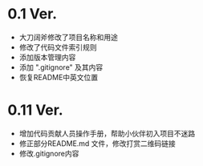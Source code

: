 # 0.1 Ver.

* 大刀阔斧修改了项目名称和用途
* 修改了代码文件索引规则
* 添加版本管理内容
* 添加 ".gitignore" 及其内容
* 恢复README中英文位置

# 0.11 Ver.

* 增加代码贡献人员操作手册，帮助小伙伴初入项目不迷路
* 修正部分README.md 文件，修改打赏二维码链接
* 修改.gitignore内容